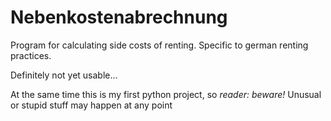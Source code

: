 # Nebenkostenabrechnung
Program for calculating side costs of renting. Specific to german renting practices.

Definitely not yet usable...

At the same time this is my first python project, so *reader: beware!* Unusual or stupid stuff may happen at any point
